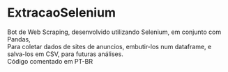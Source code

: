 # ExtracaoSelenium
Bot de Web Scraping, desenvolvido utilizando Selenium, em conjunto com Pandas, <br>
Para coletar dados de sites de anuncios, embutir-los num dataframe, e salva-los em CSV, para futuras análises.
<br>
Código comentado em PT-BR 
